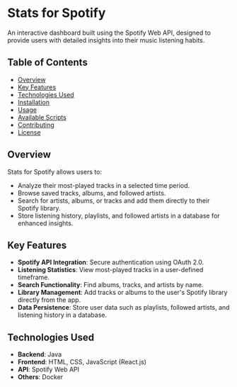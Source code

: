 # Stats for Spotify

An interactive dashboard built using the Spotify Web API, designed to provide users with detailed insights into their music listening habits.

## Table of Contents
- [Overview](#overview)
- [Key Features](#key-features)
- [Technologies Used](#technologies-used)
- [Installation](#installation)
- [Usage](#usage)
- [Available Scripts](#available-scripts)
- [Contributing](#contributing)
- [License](#license)

## Overview

Stats for Spotify allows users to:
- Analyze their most-played tracks in a selected time period.
- Browse saved tracks, albums, and followed artists.
- Search for artists, albums, or tracks and add them directly to their Spotify library.
- Store listening history, playlists, and followed artists in a database for enhanced insights.

## Key Features
- **Spotify API Integration**: Secure authentication using OAuth 2.0.
- **Listening Statistics**: View most-played tracks in a user-defined timeframe.
- **Search Functionality**: Find albums, tracks, and artists by name.
- **Library Management**: Add tracks or albums to the user's Spotify library directly from the app.
- **Data Persistence**: Store user data such as playlists, followed artists, and listening history in a database.

## Technologies Used
- **Backend**: Java
- **Frontend**: HTML, CSS, JavaScript (React.js)
- **API**: Spotify Web API
- **Others**: Docker



